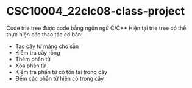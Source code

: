 # CSC10004_22clc08-class-project
Code trie tree được code bằng ngôn ngữ C/C++
Hiện tại trie tree có thể thực hiện các thao tác cơ bản: 
- Tạo cây từ mảng cho sẵn
- Kiểm tra cây rỗng
- Thêm phần tử
- Xóa phần tử
- Kiểm tra phần tử có tồn tại trong cây
- Đếm các phần tử hiện có trong cây
